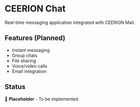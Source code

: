 # CEERION Chat

Real-time messaging application integrated with CEERION Mail.

## Features (Planned)

- Instant messaging
- Group chats
- File sharing
- Voice/video calls
- Email integration

## Status

🚧 **Placeholder** - To be implemented
